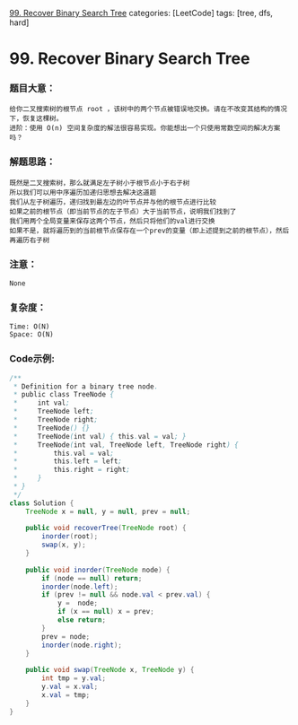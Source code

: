 [99. Recover Binary Search Tree](https://leetcode.com/problems/recover-binary-search-tree/)
categories: [LeetCode]
tags: [tree, dfs, hard] 
# 99. Recover Binary Search Tree

### 题目大意：
    给你二叉搜索树的根节点 root ，该树中的两个节点被错误地交换。请在不改变其结构的情况下，恢复这棵树。
    进阶：使用 O(n) 空间复杂度的解法很容易实现。你能想出一个只使用常数空间的解决方案吗？

### 解题思路：
    既然是二叉搜索树，那么就满足左子树小于根节点小于右子树
    所以我们可以用中序遍历加递归思想去解决这道题
    我们从左子树遍历，递归找到最左边的叶节点并与他的根节点进行比较
    如果之前的根节点（即当前节点的左子节点）大于当前节点，说明我们找到了
    我们用两个全局变量来保存这两个节点，然后只将他们的val进行交换
    如果不是，就将遍历到的当前根节点保存在一个prev的变量（即上述提到之前的根节点），然后再遍历右子树
### 注意：
    None
### 复杂度：
    Time: O(N)
    Space: O(N)
### Code示例:
```Java
/**
 * Definition for a binary tree node.
 * public class TreeNode {
 *     int val;
 *     TreeNode left;
 *     TreeNode right;
 *     TreeNode() {}
 *     TreeNode(int val) { this.val = val; }
 *     TreeNode(int val, TreeNode left, TreeNode right) {
 *         this.val = val;
 *         this.left = left;
 *         this.right = right;
 *     }
 * }
 */
class Solution {
    TreeNode x = null, y = null, prev = null;
    
    public void recoverTree(TreeNode root) {
        inorder(root);
        swap(x, y);
    }
    
    public void inorder(TreeNode node) {
        if (node == null) return;
        inorder(node.left);
        if (prev != null && node.val < prev.val) {
            y =  node;
            if (x == null) x = prev;
            else return;
        }
        prev = node;
        inorder(node.right);
    }
    
    public void swap(TreeNode x, TreeNode y) {
        int tmp = y.val;
        y.val = x.val;
        x.val = tmp;
    }
}
```

